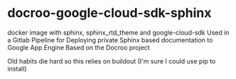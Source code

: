 # docroo-google-cloud-sdk-sphinx
docker image with sphinx, sphinx_rtd_theme and google-cloud-sdk
Used in a Gitlab Pipeline for Deploying private Sphinx based documentation to Google App Engine
Based on the Docroo project

Old habits die hard so this relies on buildout (I'm sure I could use pip to install)

